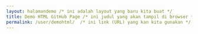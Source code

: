 ```yaml
---
layout: halamandemo /* ini adalah layout yang baru kita buat */
title: Demo HTML GitHub Page /* ini judul yang akan tampil di browser */
permalink: /user/demohtml/  /* ini link (URL) yang kan kita gunakan */
---
```

